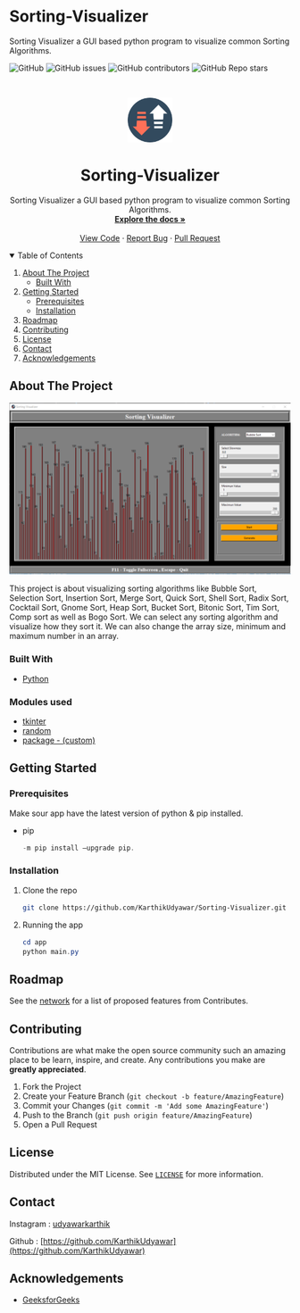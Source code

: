 # Sorting-Visualizer
 Sorting Visualizer a GUI based python program to visualize common Sorting Algorithms.

![GitHub](https://img.shields.io/github/license/KarthikUdyawar/Sorting-Visualizer)
![GitHub issues](https://img.shields.io/github/issues/KarthikUdyawar/Sorting-Visualizer)
![GitHub contributors](https://img.shields.io/github/contributors/KarthikUdyawar/Sorting-Visualizer)
![GitHub Repo stars](https://img.shields.io/github/stars/KarthikUdyawar/Sorting-Visualizer)

<!-- PROJECT LOGO -->
<br />
<p align="center">
  <a href="https://github.com/KarthikUdyawar/Contact-manager">
    <img src="app\icon\sort_2.png" alt="Logo" width="80" height="80">
  </a>

  <h1 align="center"><b>Sorting-Visualizer</b></h1>

  <p align="center">
    Sorting Visualizer a GUI based python program to visualize common Sorting Algorithms.
    <br />
    <a href="https://github.com/KarthikUdyawar/Sorting-Visualizer/blob/main/README.md"><strong>Explore the docs »</strong></a>
    <br />
    <br />
    <a href="https://github.com/KarthikUdyawar/Sorting-Visualizer/blob/main/app/main.py">View Code</a>
    ·
    <a href="https://github.com/KarthikUdyawar/Sorting-Visualizer/issues">Report Bug</a>
    ·
    <a href="https://github.com/KarthikUdyawar/Sorting-Visualizer/pulls">Pull Request</a>
  </p>
</p>

<!-- TABLE OF CONTENTS -->
<details open="open">
  <summary>Table of Contents</summary>
  <ol>
    <li>
      <a href="#about-the-project">About The Project</a>
      <ul>
        <li><a href="#built-with">Built With</a></li>
      </ul>
    </li>
    <li>
      <a href="#getting-started">Getting Started</a>
      <ul>
        <li><a href="#prerequisites">Prerequisites</a></li>
        <li><a href="#installation">Installation</a></li>
      </ul>
    </li>
    <li><a href="#roadmap">Roadmap</a></li>
    <li><a href="#contributing">Contributing</a></li>
    <li><a href="#license">License</a></li>
    <li><a href="#contact">Contact</a></li>
    <li><a href="#acknowledgements">Acknowledgements</a></li>
  </ol>
</details>

<!-- ABOUT THE PROJECT -->
## About The Project

![Screenshots of project](https://github.com/KarthikUdyawar/Sorting-Visualizer/blob/main/Screenshot/Screenshot1.png)

This project is about visualizing sorting algorithms like Bubble Sort, Selection Sort, Insertion Sort, Merge Sort, Quick Sort, Shell Sort, Radix Sort, Cocktail Sort, Gnome Sort, Heap Sort, Bucket Sort, Bitonic Sort, Tim Sort, Comp sort as well as Bogo Sort. We can select any sorting algorithm and visualize how they sort it. We can also change the array size, minimum and maximum number in an array. 


### Built With

* [Python](https://www.python.org/)

### Modules used
* [tkinter](https://docs.python.org/3/library/tkinter.html)
* [random](https://docs.python.org/3/library/random.html)
* [package - (custom)](https://github.com/KarthikUdyawar/Sorting-Visualizer/tree/main/app/package)

<!-- GETTING STARTED -->
## Getting Started

### Prerequisites
Make sour app have the latest version of python & pip installed.
* pip
  ```powershell
  -m pip install –upgrade pip.
  ```

### Installation

1. Clone the repo
   ```bash
   git clone https://github.com/KarthikUdyawar/Sorting-Visualizer.git
   ```
2. Running the app
   ```powershell
   cd app
   python main.py
   ```

<!-- ROADMAP -->
## Roadmap

See the [network](https://github.com/KarthikUdyawar/Sorting-Visualizer/network) for a list of proposed features from Contributes.

<!-- CONTRIBUTING -->
## Contributing

Contributions are what make the open source community such an amazing place to be learn, inspire, and create. Any contributions you make are **greatly appreciated**.

1. Fork the Project
2. Create your Feature Branch (`git checkout -b feature/AmazingFeature`)
3. Commit your Changes (`git commit -m 'Add some AmazingFeature'`)
4. Push to the Branch (`git push origin feature/AmazingFeature`)
5. Open a Pull Request

<!-- LICENSE -->
## License

Distributed under the MIT License. See [`LICENSE`](https://github.com/KarthikUdyawar/Sorting-Visualizer/blob/main/LICENSE) for more information.

<!-- CONTACT -->
## Contact

Instagram : [udyawarkarthik](https://www.instagram.com/udyawarkarthik/)

Github : [https://github.com/KarthikUdyawar](https://github.com/KarthikUdyawar)

<!-- ACKNOWLEDGEMENTS -->
## Acknowledgements
* [GeeksforGeeks](https://www.geeksforgeeks.org/sorting-algorithms/)